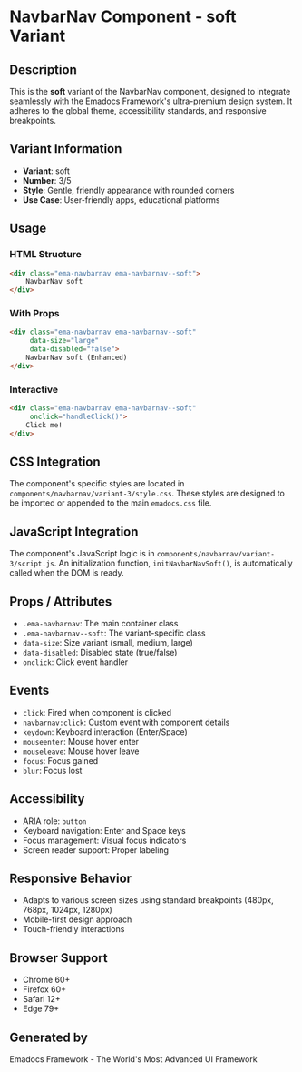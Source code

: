 # NavbarNav Component - soft Variant

## Description
This is the **soft** variant of the NavbarNav component, designed to integrate seamlessly with the Emadocs Framework's ultra-premium design system. It adheres to the global theme, accessibility standards, and responsive breakpoints.

## Variant Information
- **Variant**: soft
- **Number**: 3/5
- **Style**: Gentle, friendly appearance with rounded corners
- **Use Case**: User-friendly apps, educational platforms

## Usage

### HTML Structure
```html
<div class="ema-navbarnav ema-navbarnav--soft">
    NavbarNav soft
</div>
```

### With Props
```html
<div class="ema-navbarnav ema-navbarnav--soft" 
     data-size="large" 
     data-disabled="false">
    NavbarNav soft (Enhanced)
</div>
```

### Interactive
```html
<div class="ema-navbarnav ema-navbarnav--soft" 
     onclick="handleClick()">
    Click me!
</div>
```

## CSS Integration
The component's specific styles are located in `components/navbarnav/variant-3/style.css`. These styles are designed to be imported or appended to the main `emadocs.css` file.

## JavaScript Integration
The component's JavaScript logic is in `components/navbarnav/variant-3/script.js`. An initialization function, `initNavbarNavSoft()`, is automatically called when the DOM is ready.

## Props / Attributes
- `.ema-navbarnav`: The main container class
- `.ema-navbarnav--soft`: The variant-specific class
- `data-size`: Size variant (small, medium, large)
- `data-disabled`: Disabled state (true/false)
- `onclick`: Click event handler

## Events
- `click`: Fired when component is clicked
- `navbarnav:click`: Custom event with component details
- `keydown`: Keyboard interaction (Enter/Space)
- `mouseenter`: Mouse hover enter
- `mouseleave`: Mouse hover leave
- `focus`: Focus gained
- `blur`: Focus lost

## Accessibility
- ARIA role: `button`
- Keyboard navigation: Enter and Space keys
- Focus management: Visual focus indicators
- Screen reader support: Proper labeling

## Responsive Behavior
- Adapts to various screen sizes using standard breakpoints (480px, 768px, 1024px, 1280px)
- Mobile-first design approach
- Touch-friendly interactions

## Browser Support
- Chrome 60+
- Firefox 60+
- Safari 12+
- Edge 79+

## Generated by
Emadocs Framework - The World's Most Advanced UI Framework
